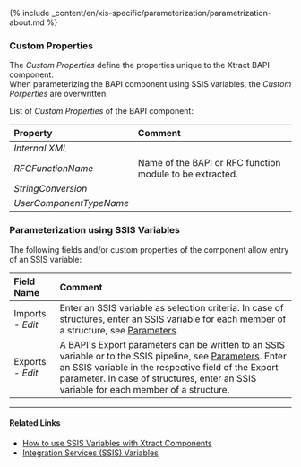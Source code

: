 
{% include _content/en/xis-specific/parameterization/parametrization-about.md  %}

### Custom Properties
The *Custom Properties* define the properties unique to the Xtract BAPI component. <br>
When parameterizing the BAPI component using SSIS variables, the *Custom Porperties* are overwritten.

List of *Custom Properties* of the BAPI component:

|Property|Comment|
|:----|:----|
| *Internal XML*| |
| *RFCFunctionName* | Name of the BAPI or RFC function module to be extracted.|
| *StringConversion*| |
| *UserComponentTypeName*| |

### Parameterization using SSIS Variables
The following fields and/or custom properties of the component allow entry of an SSIS variable:

|Field Name|Comment|
|:----|:----|
| Imports - *Edit*|Enter an SSIS variable as selection criteria. In case of structures, enter an SSIS variable for each member of a structure, see [Parameters](./parameters).|
| Exports - *Edit*|A BAPI's Export parameters can be written to an SSIS variable or to the SSIS pipeline, see [Parameters](./parameters). Enter an SSIS variable in the respective field of the Export parameter. In case of structures, enter an SSIS variable for each member of a structure.|


****
#### Related Links
- [How to use SSIS Variables with Xtract Components](../parameterization/parameterization-var) 
- [Integration Services (SSIS) Variables](https://docs.microsoft.com/en-us/sql/integration-services/integration-services-ssis-variables?view=sql-server-ver15)